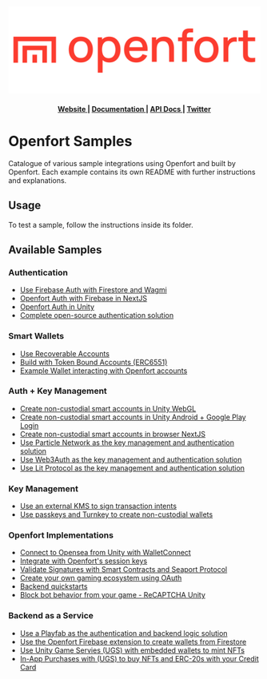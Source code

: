 ![Openfort Protocol][banner-image]

<div align="center">
  <h4>
    <a href="https://www.openfort.xyz/">
      Website
    </a>
    <span> | </span>
    <a href="https://www.openfort.xyz/docs">
      Documentation
    </a>
    <span> | </span>
    <a href="https://www.openfort.xyz/docs/api">
      API Docs
    </a>
    <span> | </span>
    <a href="https://twitter.com/openfortxyz">
      Twitter
    </a>
  </h4>
</div>

[banner-image]: .github/img/OpenfortRed.png

# Openfort Samples

Catalogue of various sample integrations using Openfort and built by Openfort. Each example contains its own README with further instructions and explanations.

## Usage
To test a sample, follow the instructions inside its folder.

## Available Samples

### Authentication
- [Use Firebase Auth with Firestore and Wagmi](firebase-wagmi-nextjs)
- [Openfort Auth with Firebase in NextJS](https://github.com/openfort-xyz/firebase-auth-sample)
- [Openfort Auth in Unity](https://github.com/openfort-xyz/authentication-unity-sample)
- [Complete open-source authentication solution](ssv-social-nextjs)
### Smart Wallets
- [Use Recoverable Accounts](recoverable-accounts)
- [Build with Token Bound Accounts (ERC6551)](ERC6551-token-bound-accounts)
- [Example Wallet interacting with Openfort accounts](https://github.com/openfort-xyz/walletconnect-wallet-sample)
### Auth + Key Management
- [Create non-custodial smart accounts in Unity WebGL](https://github.com/openfort-xyz/sample-unity-webgl-embedded-signer)
- [Create non-custodial smart accounts in Unity Android + Google Play Login](https://github.com/openfort-xyz/sample-unity-android-embedded-signer)
- [Create non-custodial smart accounts in browser NextJS](https://github.com/openfort-xyz/sample-browser-nextjs-embedded-signer)
- [Use Particle Network as the key management and authentication solution](particle-network-nextjs)
- [Use Web3Auth as the key management and authentication solution](web3auth-nextjs)
- [Use Lit Protocol as the key management and authentication solution](lit-protocol)
### Key Management
- [Use an external KMS to sign transaction intents](external-kms-game)
- [Use passkeys and Turnkey to create non-custodial wallets](turnkey-passkeys)
### Openfort Implementations
- [Connect to Opensea from Unity with WalletConnect](https://github.com/openfort-xyz/opensea-walletconnect-unity-sample)
- [Integrate with Openfort's session keys](rainbow-ssv-nextjs)
- [Validate Signatures with Smart Contracts and Seaport Protocol](https://github.com/eloi010/seaport-js)
- [Create your own gaming ecosystem using OAuth](oauth-game-ecosystem)
- [Backend quickstarts](backend-quickstarts)
- [Block bot behavior from your game - ReCAPTCHA Unity](unity-recaptcha-sample)
### Backend as a Service
- [Use a Playfab as the authentication and backend logic solution](https://github.com/openfort-xyz/playfab-unity-sample)
- [Use the Openfort Firebase extension to create wallets from Firestore](https://github.com/openfort-xyz/firebase-extension-unity-sample)
- [Use Unity Game Servies (UGS) with embedded wallets to mint NFTs](https://github.com/openfort-xyz/ugs-unity-game-services-sample)
- [In-App Purchases with (UGS) to buy NFTs and ERC-20s with your Credit Card](https://github.com/openfort-xyz/iap-unity-sample)
